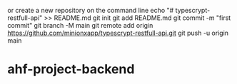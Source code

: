 or create a new repository on the command line
echo "# typescrypt-restfull-api" >> README.md
git init
git add README.md
git commit -m "first commit"
git branch -M main
git remote add origin https://github.com/minionxapp/typescrypt-restfull-api.git
git push -u origin main
# ahf-project-backend
